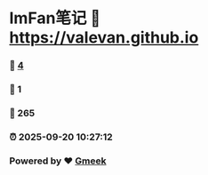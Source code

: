 # ImFan笔记 :link: https://valevan.github.io 
### :page_facing_up: [4](https://valevan.github.io/tag.html) 
### :speech_balloon: 1 
### :hibiscus: 265 
### :alarm_clock: 2025-09-20 10:27:12 
### Powered by :heart: [Gmeek](https://github.com/Meekdai/Gmeek)
